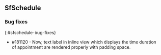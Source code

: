 ## SfSchedule

### Bug fixes
{:#sfschedule-bug-fixes}

*  \#181120 - Now, text label in inline view which displays the time duration of appointment are rendered properly with padding space.
